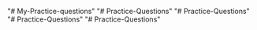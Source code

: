 "# My-Practice-questions" 
"# Practice-Questions" 
"# Practice-Questions" 
"# Practice-Questions" 
"# Practice-Questions" 

